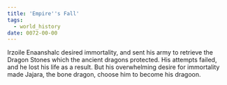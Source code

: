 ```yaml
---
title: 'Empire''s Fall'
tags:
  - world_history
date: 0072-00-00
---
```

Irzoile Enaanshalc desired immortality, and sent his army to retrieve the Dragon Stones which the ancient dragons protected. His attempts failed, and he lost his life as a result. But his overwhelming desire for immortality made Jajara, the bone dragon, choose him to become his dragoon.